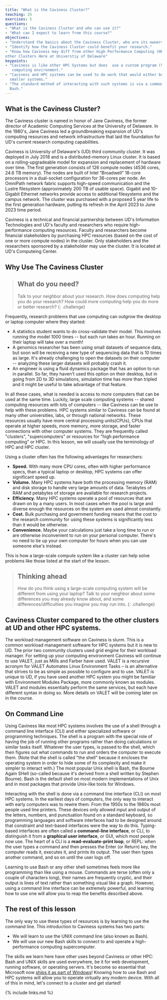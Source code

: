 ```yaml
---
title: "What is the Caviness Cluster?"
teaching: 25
exercises: 5
questions:
- "What is the Caviness Cluster and who can use it?"
- "What can I expect to learn from this course?"
objectives:
- "Understand the basics about the Caviness Cluster, who are its owners and who can user it."
- "Identify how the Caviness Cluster could benefit your research."
- "Know how Caviness may diff from other High Performance Computing (HPC) Systems but also 
other Clusters Here at Universtiy of Delaware"
keypoints:
- "Caviness is like other HPC Systems but does  use a custom program (VALET) for setting up the 
   computing environment."
- "Caviness and HPC systems can be used to do work that would either be impossible or much slower on
  smaller systems."
- "The standard method of interacting with such systems is via a command line interface such as
  Bash."
---
```


## What is the Caviness Cluster?
The Caviness cluster is named in honor of Jane Caviness, the former director of Academic Computing
Services at the University of Delaware. In the 1980's, Jane Caviness led a groundbreaking expansion
of UD's computing resources and network infrastructure that laid the foundation for UD's current
research computing capabilities. 

Caviness is University of Delaware's (UD) third community cluster. It was deployed in July 2018 and 
is a distributed-memory Linux cluster. It is based on a rolling-upgradeable model for expansion and 
replacement of hardware over time. The first generation consists of 126 compute nodes 
(4536 cores, 24.6 TB memory). The nodes are built of Intel “Broadwell” 18-core processors in a 
dual-socket configuration for 36-cores per node. An OmniPath network fabric supports high-speed 
communication and the Lustre filesystem (approximately 200 TB of usable space). Gigabit and 10-Gigabit 
Ethernet networks provide access to additional filesystems and the campus network. The cluster was 
purchased with a proposed 5 year life to the first generation hardware, putting its refresh in the 
April 2023 to June 2023 time period. 

Caviness is a technical and financial partnership between UD's Information Technologies and UD's 
faculty and researchers who require high-performance computing resources. Faculty and researchers
become financial stakeholders by purchasing HPC resources (based on the cost of one or more compute
nodes) in the cluster. Only stakeholders and the researchers sponsored by a stakeholder may use the
cluster. It is located at UD's Computeing Center.



## Why Use The Caviness Cluster
> ## What do you need?
>
> Talk to your neighbor about your research. How does computing help you do your research? How 
>could more computing help you do more or better research?
{: .challenge}

Frequently, research problems that use computing can outgrow the desktop or laptop computer where
they started:

* A statistics student wants to do cross-validate their model. This involves running the model 1000
  times -- but each run takes an hour. Running on their laptop will take over a month!
* A genomics researcher has been using small datasets of sequence data, but soon will be receiving 
  a new type of sequencing data that is 10 times as large. It's already challenging to open the
  datasets on their computer -- analyzing these larger datasets will probably crash it.
* An engineer is using a fluid dynamics package that has an option to run in parallel. So far, they
  haven't used this option on their desktop, but in going from 2D to 3D simulations, simulation 
  time has more than tripled and it might be useful to take advantage of that feature.

In all these cases, what is needed is access to more computers that can be used at the same time.
Luckily, large scale computing systems -- shared computing resources with lots of computers -- like
Caviness can be use to help with these problems. HPC systems similar to Caviness can be found at 
many other universities, labs, or through national networks. These resources usually have more 
central processing units(CPUs), CPUs that operate at higher speeds, more memory, more storage, and 
faster connections with other computer systems. They are frequently called "clusters", 
"supercomputers" or resources for "high performance computing" or HPC. In this lesson, we will 
usually use the terminology of HPC and HPC cluster.

Using a cluster often has the following advantages for researchers:

* **Speed.** With many more CPU cores, often with higher performance specs, than a typical laptop 
  or desktop, HPC systems can offer significant speed up.
* **Volume.** Many HPC systems have both the processing memory (RAM) and disk storage to handle 
  very large amounts of data. Terabytes of RAM and petabytes of storage are available for research
  projects.
* **Efficiency.** Many HPC systems operate a pool of resources that are drawn on by a many users. 
  In most cases when the pool is large and diverse enough the resources on the system are used 
  almost constantly.
* **Cost.** Bulk purchasing and government funding means that the cost to the research community for
  using these systems is significantly less than it would be otherwise.
* **Convenience.** Maybe your calculations just take a long time to run or are otherwise
  inconvenient to run on your personal computer. There's no need to tie up your own computer for
  hours when you can use someone else's instead.

This is how a large-scale compute system like a cluster can help solve problems like those listed 
at the start of the lesson.

> ## Thinking ahead
>
> How do you think using a large-scale computing system will be different from using your laptop?
> Talk to your neighbor about some differences you may already know about, and some
> differences/difficulties you imagine you may run into.
{: .challenge}

## Caviness Cluster compared to the other clusters at UD and other HPC systems.

The workload management software on Caviness is slurm. This is a common workload management 
software for HPC systems but it is new to UD. The prior two community clusters used grid 
engine for their workload manager. For setting up your computing environment Caviness will 
continue to use VALET, just as Mills and Farber have used. VALET is a recursive acronym for VALET
Automates Linux Environment Tasks – is an alternative that strives to be as simple as possible to
configure and to use. VALET is unique to UD, if you have used another HPC system you might be 
familiar with Environment Modules Package, more commonly known as modules. VALET and modules 
essentially perform the same services, but each have different syntax in doing so. More details on VALET 
will be coming later on in the course.

## On Command Line

Using Caviness like most HPC systems involves the use of a shell through a command line interface 
(CLI) and either specialized software or programming techniques. The shell is a program with the 
special role of having the job of running other programs rather than doing calculations or similar
tasks itself. Whatever the user types, is passed to the shell, which then figures out what commands
to run and orders the computer to execute them. (Note that the shell is called "the shell" because it 
encloses the operating system in order to hide some of its complexity and make it simpler to 
interact with.) The most popular Unix shell is Bash, the Bourne Again SHell (so-called because it's
derived from a shell written by Stephen Bourne). Bash is the default shell on most modern 
implementations of Unix and in most packages that provide Unix-like tools for Windows.

Interacting with the shell is done via a command line interface (CLI) on most HPC systems. In the
earliest days of computers, the only way to interact with early computers was to rewire them. From
the 1950s to the 1980s most people used line printers. These devices only allowed input and output
of the letters, numbers, and punctuation found on a standard keyboard, so programming languages and
software interfaces had to be designed around that constraint and text-based interfaces were the 
way to do this. Typing-based interfaces are often called a **command-line interface**, or CLI, to
distinguish it from a **graphical user interface**, or GUI, which most people now use. The heart of
a CLI is a **read-evaluate-print loop**, or REPL: when the user types a command and then presses 
the Enter (or Return) key, the computer reads it, executes it, and prints its output. The user then
types another command, and so on until the user logs off.

Learning to use Bash or any other shell sometimes feels more like programming than like using a
mouse. Commands are terse (often only a couple of characters long), their names are frequently
cryptic, and their output is lines of text rather than something visual like a graph. However, 
using a command line interface can be extremely powerful, and learning how to use one will allow 
you to reap the benefits described above.

## The rest of this lesson

The only way to use these types of resources is by learning to use the command line. This
introduction to Caviness systems has two parts:

* We will learn to use the UNIX command line (also known as Bash).
* We will use our new Bash skills to connect to and operate a high-performance computing
  supercomputer.

The skills we learn here have other uses beyond Caviness or other HPC: Bash and UNIX skills are 
used everywhere, be it for web development, running software, or operating servers. It's become so
essential that Microsoft now
[ships it as part of Windows](https://www.microsoft.com/en-us/store/p/ubuntu/9nblggh4msv6)!
Knowing how to use Bash and HPC systems will allow you to operate virtually any modern device. 
With all of this in mind, let's connect to a cluster and get started!


{% include links.md %}
